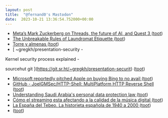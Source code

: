 ```yaml
---
layout: post
title:  "@fernand0's Mastodon"
date:  2023-10-21 13:36:54.752000+00:00
---
```

*  [Meta’s Mark Zuckerberg on Threads, the future of AI, and Quest 3 ](https://www.theverge.com/23889057/mark-zuckerberg-meta-ai-elon-musk-threads-quest-interview-decode) ([toot](https://mastodon.social/@fernand0/111273273900865564))
*  [The Unbreakable Rules of Laundromat Etiquette ](https://lifehacker.com/the-unbreakable-rules-of-laundromat-etiquette-185082635) ([toot](https://mastodon.social/@fernand0/111272946579051005))
*  [Torre y almenas ](https://www.flickr.com/photos/fernand0/53266227412) ([toot](https://mastodon.social/@fernand0/111272836431248109))
*  [
~gregkh/presentation-security -

Kernel security process explained -

sourcehut git
 ](https://git.sr.ht/~gregkh/presentation-securit) ([toot](https://mastodon.social/@fernand0/111272721522583805))
*  [Microsoft reportedly pitched Apple on buying Bing to no avail ](https://www.theverge.com/2023/9/28/23895055/microsoft-apple-bing-sale-rumor-google-defaul) ([toot](https://mastodon.social/@fernand0/111272624938619614))
*  [GitHub - JoelGMSec/HTTP-Shell: MultiPlatform HTTP Reverse Shell ](https://github.com/JoelGMSec/HTTP-Shel) ([toot](https://mastodon.social/@fernand0/111272326408809938))
*  [Understanding Saudi Arabia's personal data protection law ](https://securityintelligence.com/articles/understanding-saudi-arabias-personal-data-protection-law) ([toot](https://mastodon.social/@fernand0/111272055393403691))
*  [Cómo el streaming esta afectando a la calidad de la música digital ](https://mangelesbroullon.wordpress.com/2023/10/04/como-el-streaming-esta-afectando-a-la-calidad-de-la-musica-digital) ([toot](https://mastodon.social/@fernand0/111271891154146517))
*  [La España del Tebeo. La historieta española de 1940 a 2000 ](https://fotografiasenmovimiento.wordpress.com/2023/10/07/la-espana-del-tebeo-la-historieta-espanola-de-1940-a-2000) ([toot](https://mastodon.social/@fernand0/111271785609709023))
*  [ ](https://mastodon.social/@pjorge) ([toot](https://mastodon.social/@fernand0/111268841137830366))
